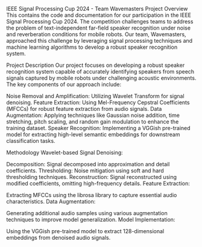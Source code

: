 IEEE Signal Processing Cup 2024 - Team Wavemasters
Project Overview
This  contains the code and documentation for our participation in the IEEE Signal Processing Cup 2024. The competition challenges teams to address the problem of text-independent far-field speaker recognition under noise and reverberation conditions for mobile robots. Our team, Wavemasters, approached this challenge by leveraging signal processing techniques and machine learning algorithms to develop a robust speaker recognition system.

Project Description
Our project focuses on developing a robust speaker recognition system capable of accurately identifying speakers from speech signals captured by mobile robots under challenging acoustic environments. The key components of our approach include:

Noise Removal and Amplification: Utilizing Wavelet Transform for signal denoising.
Feature Extraction: Using Mel-Frequency Cepstral Coefficients (MFCCs) for robust feature extraction from audio signals.
Data Augmentation: Applying techniques like Gaussian noise addition, time stretching, pitch scaling, and random gain modulation to enhance the training dataset.
Speaker Recognition: Implementing a VGGish pre-trained model for extracting high-level semantic embeddings for downstream classification tasks.

Methodology
Wavelet-based Signal Denoising:

Decomposition: Signal decomposed into approximation and detail coefficients.
Thresholding: Noise mitigation using soft and hard thresholding techniques.
Reconstruction: Signal reconstructed using modified coefficients, omitting high-frequency details.
Feature Extraction:

Extracting MFCCs using the librosa library to capture essential audio characteristics.
Data Augmentation:

Generating additional audio samples using various augmentation techniques to improve model generalization.
Model Implementation:

Using the VGGish pre-trained model to extract 128-dimensional embeddings from denoised audio signals.
